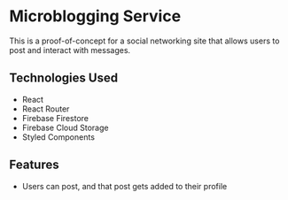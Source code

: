 # Microblogging Service

This is a proof-of-concept for a social networking site that allows users to post and interact with messages.

## Technologies Used

- React
- React Router
- Firebase Firestore
- Firebase Cloud Storage
- Styled Components

## Features

- Users can post, and that post gets added to their profile
